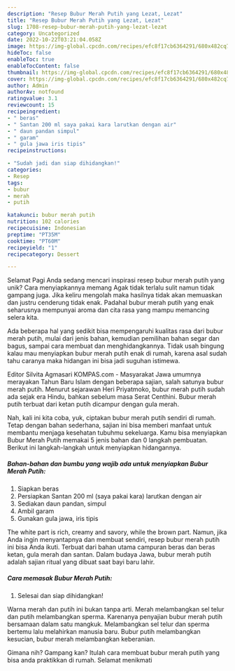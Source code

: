 ```yaml
---
description: "Resep Bubur Merah Putih yang Lezat, Lezat"
title: "Resep Bubur Merah Putih yang Lezat, Lezat"
slug: 1708-resep-bubur-merah-putih-yang-lezat-lezat
category: Uncategorized
date: 2022-10-22T03:21:04.058Z
image: https://img-global.cpcdn.com/recipes/efc8f17cb6364291/680x482cq70/bubur-merah-putih-foto-resep-utama.jpg
hideToc: false
enableToc: true
enableTocContent: false
thumbnail: https://img-global.cpcdn.com/recipes/efc8f17cb6364291/680x482cq70/bubur-merah-putih-foto-resep-utama.jpg
cover: https://img-global.cpcdn.com/recipes/efc8f17cb6364291/680x482cq70/bubur-merah-putih-foto-resep-utama.jpg
author: Admin
authorAv: notfound
ratingvalue: 3.1
reviewcount: 15
recipeingredient:
- " beras"
- " Santan 200 ml saya pakai kara larutkan dengan air"
- " daun pandan simpul"
- " garam"
- " gula jawa iris tipis"
recipeinstructions:

- "Sudah jadi dan siap dihidangkan!"
categories:
- Resep
tags:
- bubur
- merah
- putih

katakunci: bubur merah putih 
nutrition: 102 calories
recipecuisine: Indonesian
preptime: "PT35M"
cooktime: "PT60M"
recipeyield: "1"
recipecategory: Dessert

---
```



Selamat Pagi Anda sedang mencari inspirasi resep bubur merah putih yang unik? Cara menyiapkannya memang Agak tidak terlalu sulit namun tidak gampang juga. Jika keliru mengolah maka hasilnya tidak akan memuaskan dan justru cenderung tidak enak. Padahal bubur merah putih yang enak seharusnya mempunyai aroma dan cita rasa yang mampu memancing selera kita.


Ada beberapa hal yang sedikit bisa mempengaruhi kualitas rasa dari bubur merah putih, mulai dari jenis bahan, kemudian pemilihan bahan segar dan bagus, sampai cara membuat dan menghidangkannya. Tidak usah bingung kalau mau menyiapkan bubur merah putih enak di rumah, karena asal sudah tahu caranya maka hidangan ini bisa jadi suguhan istimewa.

Editor Silvita Agmasari KOMPAS.com - Masyarakat Jawa umumnya merayakan Tahun Baru Islam dengan beberapa sajian, salah satunya bubur merah putih. Menurut sejarawan Heri Priyatmoko, bubur merah putih sudah ada sejak era Hindu, bahkan sebelum masa Serat Centhini. Bubur merah putih terbuat dari ketan putih dicampur dengan gula merah.


Nah, kali ini kita coba, yuk, ciptakan bubur merah putih sendiri di rumah. Tetap dengan bahan sederhana, sajian ini bisa memberi manfaat untuk membantu menjaga kesehatan tubuhmu sekeluarga. Kamu bisa menyiapkan Bubur Merah Putih memakai 5 jenis bahan dan 0 langkah pembuatan. Berikut ini langkah-langkah untuk menyiapkan hidangannya.

<!--inarticleads1-->

##### Bahan-bahan dan bumbu yang wajib ada untuk menyiapkan Bubur Merah Putih:

1. Siapkan  beras
1. Persiapkan  Santan 200 ml (saya pakai kara) larutkan dengan air
1. Sediakan  daun pandan, simpul
1. Ambil  garam
1. Gunakan  gula jawa, iris tipis


The white part is rich, creamy and savory, while the brown part. Namun, jika Anda ingin menyantapnya dan membuat sendiri, resep bubur merah putih ini bisa Anda ikuti. Terbuat dari bahan utama campuran beras dan beras ketan, gula merah dan santan. Dalam budaya Jawa, bubur merah putih adalah sajian ritual yang dibuat saat bayi baru lahir. 

<!--inarticleads2-->

##### Cara memasak Bubur Merah Putih:


1. Selesai dan siap dihidangkan!

Warna merah dan putih ini bukan tanpa arti. Merah melambangkan sel telur dan putih melambangkan sperma. Karenanya penyajian bubur merah putih bersamaan dalam satu mangkuk. Melambangkan sel telur dan sperma bertemu lalu melahirkan manusia baru. Bubur putih melambangkan kesucian, bubur merah melambangkan keberanian. 

Gimana nih? Gampang kan? Itulah cara membuat bubur merah putih yang bisa anda praktikkan di rumah. Selamat menikmati
